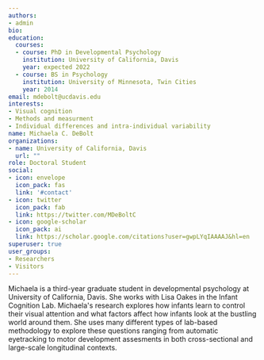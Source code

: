 ```yaml
---
authors:
- admin
bio: 
education:
  courses:
  - course: PhD in Developmental Psychology
    institution: University of California, Davis
    year: expected 2022
  - course: BS in Psychology
    institution: University of Minnesota, Twin Cities
    year: 2014
email: mdebolt@ucdavis.edu
interests:
- Visual cognition
- Methods and measurment
- Individual differences and intra-individual variability 
name: Michaela C. DeBolt
organizations:
- name: University of California, Davis
  url: ""
role: Doctoral Student
social:
- icon: envelope
  icon_pack: fas
  link: '#contact'
- icon: twitter
  icon_pack: fab
  link: https://twitter.com/MDeBoltC
- icon: google-scholar
  icon_pack: ai
  link: https://scholar.google.com/citations?user=gwpLYqIAAAAJ&hl=en
superuser: true
user_groups:
- Researchers
- Visitors
---
```


Michaela is a third-year graduate student in developmental psychology at University of California, Davis. She works with Lisa Oakes in the Infant Cognition Lab. Michaela's research explores how infants learn to control their visual attention and what factors affect how infants look at the bustling world around them. She uses many different types of lab-based methodology to explore these questions ranging from automatic eyetracking to motor development assesments in both cross-sectional and large-scale longitudinal contexts. 










